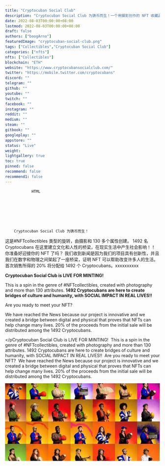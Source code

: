 ```yaml
---
title: "Cryptocuban Social Club"
description: "Cryptocuban Social Club 为铸币而生！一个用摄影创作的 NFT 收藏品，1492 个真人收藏。你准备好迎接你的 NFT 了吗？"
date: 2022-08-03T00:00:00+08:00
lastmod: 2022-08-03T00:00:00+08:00
draft: false
authors: ["boogArno"]
featuredImage: "cryptocuban-social-club.png"
tags: ["Collectibles","Cryptocuban Social Club"]
categories: ["nfts"]
nfts: ["Collectibles"]
blockchain: "ETH"
website: "https://www.cryptocubansocialclub.com/"
twitter: "https://mobile.twitter.com/cryptocubans"
discord: ""
telegram: ""
github: ""
youtube: ""
twitch: ""
facebook: ""
instagram: ""
reddit: ""
medium: ""
steam: ""
gitbook: ""
googleplay: ""
appstore: ""
status: "Live"
weight: 
lightgallery: true
toc: true
pinned: false
recommend: false
recommend1: false
---
```


			
				HTML
				
					
				
				
						
				
			
		Cryptocuban Social Club 为铸币而生！
这是#NFTcollectibles 类型的旋转，由摄影和 130 多个属性创建。 1492 名 Cryptocubans 在这里建立文化和人性的桥梁，在现实生活中产生社会影响！！
你准备好迎接你的 NFT 了吗？
我们收到新闻是因为我们的项目具有创新性，并且我们在数字和物理之间架起了一座桥梁，证明 NFT 可以帮助改变许多人的生活。首次销售所得的 20% 将分配给 1492 个 Cryptocubans。xxxxxxxxxx <p><strong>Cryptocuban Social Club is LIVE FOR MINTING!&nbsp;</strong></p><p>This is a spin in the genre of #NFTcollectibles, created with photography and more than 130 attributes. <strong>1492 Cryptocubans are here to create bridges of culture and humanity, with SOCIAL IMPACT IN REAL LIVES!!&nbsp;</strong></p><p>Are you ready to meet your NFT?&nbsp;</p><p>We have reached the News because our project is innovative and we created a bridge between digital and physical that proves that NFTs can help change many lives. 20% of the proceeds from the initial sale will be distributed among the 1492 Cryptocubans.&nbsp;</p><p></pCryptocuban Social Club is LIVE FOR MINTING! 
This is a spin in the genre of #NFTcollectibles, created with photography and more than 130 attributes. 1492 Cryptocubans are here to create bridges of culture and humanity, with SOCIAL IMPACT IN REAL LIVES!! 
Are you ready to meet your NFT? 
We have reached the News because our project is innovative and we created a bridge between digital and physical that proves that NFTs can help change many lives. 20% of the proceeds from the initial sale will be distributed among the 1492 Cryptocubans. 


![下载](下载.jpg)

